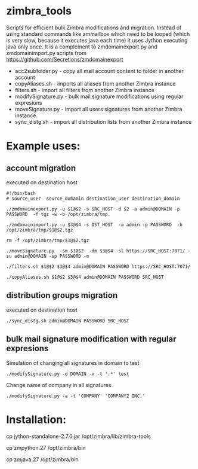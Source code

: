 # zimbra_tools

Scripts for efficient bulk Zimbra modifications and migration.
Instead of using standard commands like zmmailbox which need to be looped (which is very slow, because it executes java each time) it uses Jython executing java only once.
It is a complement to zmdomainexport.py and zmdomainimport.py scripts from https://github.com/Secretions/zmdomainexport


* acc2subfolder.py - copy all mail account content to folder in another account
* copyAliases.sh - imports all aliases from another Zimbra instance
* filters.sh - import all filters from another Zimbra instance
* modifySignature.py - bulk mail signature modifications using regular expresions 
* moveSignature.py -  import all users signatures from another Zimbra instance
* sync_distg.sh - import all distribution lists from another Zimbra instance

# Example uses:

## account migration
executed on destination host
```
#!/bin/bash
# source_user  source_domamin destination_user destination_domain

./zmdomainexport.py -u $1@$2 -s SRC_HOST -d $2 -a admin@DOMAIN -p PASSWORD  -f tgz -w -b /opt/zimbra/tmp.

./zmdomainimport.py -u $3@$4 -s DST_HOST  -a admin -p PASSWORD  -b /opt/zimbra/tmp/$1@$2.tgz

rm -f /opt/zimbra/tmp/$1@$2.tgz

./moveSignature.py  -sm $1@$2  -dm $3@$4 -sl https://SRC_HOST:7071/ -su admin@DOMAIN -sp PASSWORD -m

./filters.sh $1@$2 $3@$4 admin@DOMAIN PASSWORD https://SRC_HOST:7071/

./copyAliases.sh $1@$2 $3@$4 admin@DOMAIN PASSWORD SRC_HOST
```
## distribution groups migration
executed on destination host
```
./sync_distg.sh admin@DOMAIN PASSWORD SRC_HOST
```
## bulk mail signature modification with regular expresions
Simulation of changing all signatures in domain to test 
```
./modifySignature.py -d DOMAIN -v -t '.*' test
```
Change name of company in all signatures
```
./modifySignature.py -a -t 'COMPANY' 'COMPANY2 INC.'
```

# Installation:

cp jython-standalone-2.7.0.jar /opt/zimbra/lib/zimbra-tools

cp zmpython.27 /opt/zimbra/bin

cp zmjava.27  /opt/zimbra/bin

